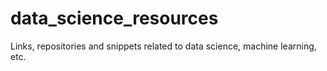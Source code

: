 # data_science_resources
Links, repositories and snippets related to data science, machine learning, etc.

